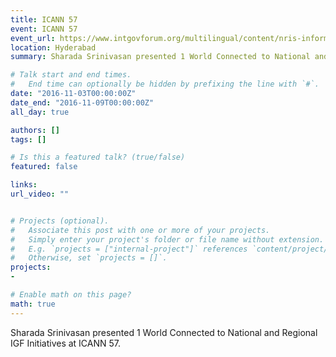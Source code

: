 ```yaml
---
title: ICANN 57
event: ICANN 57
event_url: https://www.intgovforum.org/multilingual/content/nris-informal-meeting-during-the-icann-57-meeting
location: Hyderabad
summary: Sharada Srinivasan presented 1 World Connected to National and Regional IGF Initiatives at ICANN 57 and solicited their participation in the ongoing survey of initiatives. 

# Talk start and end times.
#   End time can optionally be hidden by prefixing the line with `#`.
date: "2016-11-03T00:00:00Z"
date_end: "2016-11-09T00:00:00Z"
all_day: true

authors: []
tags: []

# Is this a featured talk? (true/false)
featured: false

links:
url_video: ""


# Projects (optional).
#   Associate this post with one or more of your projects.
#   Simply enter your project's folder or file name without extension.
#   E.g. `projects = ["internal-project"]` references `content/project/deep-learning/index.md`.
#   Otherwise, set `projects = []`.
projects:
- 

# Enable math on this page?
math: true
---
```


Sharada Srinivasan presented 1 World Connected to National and Regional IGF Initiatives at ICANN 57.


